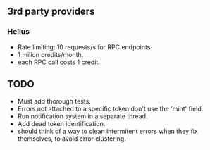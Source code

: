## 3rd party providers
### Helius
- Rate limiting: 10 requests/s for RPC endpoints.
- 1 milion credits/month.
- each RPC call costs 1 credit.

## TODO
- Must add thorough tests.
- Errors not attached to a specific token don't use the 'mint' field.
- Run notification system in a separate thread.
- Add dead token identification.
- should think of a way to clean intermitent errors when they fix themselves, to avoid error clustering.
